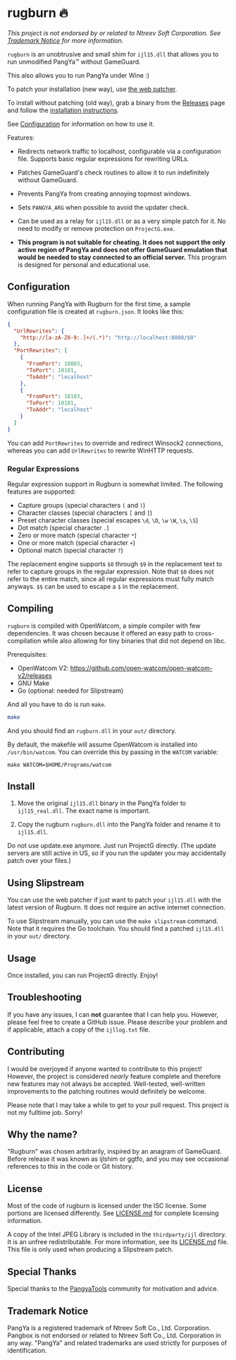 # rugburn :fire:
_This project is not endorsed by or related to Ntreev Soft Corporation. See [Trademark Notice](#trademark-notice) for more information._

`rugburn` is an unobtrusive and small shim for `ijl15.dll` that allows you to
run unmodified PangYa™ without GameGuard.

This also allows you to run PangYa under Wine :)

To patch your installation (new way), use [the web patcher](https://rugburn.gg).

To install without patching (old way), grab a binary from the [Releases](https://github.com/pangbox/rugburn/releases) page and follow the [installation instructions](#install).

See [Configuration](#configuration) for information on how to use it.

Features:

  * Redirects network traffic to localhost, configurable via a configuration
    file. Supports basic regular expressions for rewriting URLs.

  * Patches GameGuard's check routines to allow it to run indefinitely without
    GameGuard.

  * Prevents PangYa from creating annoying topmost windows.

  * Sets `PANGYA_ARG` when possible to avoid the updater check.

  * Can be used as a relay for `ijl15.dll` or as a very simple patch for it.
    No need to modify or remove protection on `ProjectG.exe`.

  * **This program is not suitable for cheating. It does not support the only
    active region of PangYa and does not offer GameGuard emulation that would
    be needed to stay connected to an official server.** This program is
    designed for personal and educational use.

## Configuration
When running PangYa with Rugburn for the first time, a sample configuration
file is created at `rugburn.json`. It looks like this:

```json
{
  "UrlRewrites": {
    "http://[a-zA-Z0-9:.]+/(.*)": "http://localhost:8080/$0"
  },
  "PortRewrites": [
    {
      "FromPort": 10803,
      "ToPort": 10101,
      "ToAddr": "localhost"
    },
    {
      "FromPort": 10103,
      "ToPort": 10101,
      "ToAddr": "localhost"
    }
  ]
}
```

You can add `PortRewrites` to override and redirect Winsock2 connections,
whereas you can add `UrlRewrites` to rewrite WinHTTP requests.

### Regular Expressions
Regular expression support in Rugburn is somewhat limited. The following
features are supported:

  * Capture groups (special characters `(` and `)`)
  * Character classes (special characters `[` and `]`)
  * Preset character classes (special escapes `\d`, `\D`, `\w` `\W`, `\s`, `\S`)
  * Dot match (special character `.`)
  * Zero or more match (special character `*`)
  * One or more match (special character `+`)
  * Optional match (special character `?`)

The replacement engine supports `$0` through `$9` in the replacement text to
refer to capture groups in the regular expression. Note that `$0` does not
refer to the entire match, since all regular expressions must fully match
anyways. `$$` can be used to escape a `$` in the replacement.

## Compiling
`rugburn` is compiled with OpenWatcom, a simple compiler with few dependencies.
It was chosen because it offered an easy path to cross-compilation while also
allowing for tiny binaries that did not depend on libc.

Prerequisites:
  * OpenWatcom V2: https://github.com/open-watcom/open-watcom-v2/releases
  * GNU Make
  * Go (optional: needed for Slipstream)

And all you have to do is run `make`.
```sh
make
```

And you should find an `rugburn.dll` in your `out/` directory.

By default, the makefile will assume OpenWatcom is installed into `/usr/bin/watcom`. You can override this by passing in the `WATCOM` variable:

```
make WATCOM=$HOME/Programs/watcom
```
## Install

 1. Move the original `ijl15.dll` binary in the PangYa folder to `ijl15_real.dll`.
    The exact name is important.

 2. Copy the rugburn `rugburn.dll` into the PangYa folder and rename it to `ijl15.dll`.

Do not use update.exe anymore. Just run ProjectG directly. (The update servers
are still active in US, so if you run the updater you may accidentally patch
over your files.)

## Using Slipstream
You can use the web patcher if just want to patch your `ijl15.dll` with the latest version of Rugburn. It does not require an active internet connection.

To use Slipstream manually, you can use the `make slipstream` command. Note that it requires the Go toolchain. You should find a patched `ijl15.dll` in your `out/` directory.

## Usage
Once installed, you can run ProjectG directly. Enjoy!

## Troubleshooting
If you have any issues, I can **not** guarantee that I can help you. However, please feel free to create a GitHub issue. Please describe your problem and if applicable, attach a copy of the `ijllog.txt` file.

## Contributing
I would be overjoyed if anyone wanted to contribute to this project! However, the project is considered _nearly_ feature complete and therefore new features may not always be accepted. Well-tested, well-written improvements to the patching routines would definitely be welcome.

Please note that I may take a while to get to your pull request. This project is not my fulltime job. Sorry!

## Why the name?
"Rugburn" was chosen arbitrarily, inspired by an anagram of GameGuard. Before release it was known as ijlshim or ggtfo, and you may see occasional references to this in the code or Git history.

## License
Most of the code of rugburn is licensed under the ISC license. Some portions are licensed differently. See [LICENSE.md](./LICENSE.md) for complete licensing information.

A copy of the Intel JPEG Library is included in the `thirdparty/ijl` directory. It is an unfree redistributable. For more information, see its [LICENSE.md](./thirdparty/ijl/LICENSE.md) file. This file is only used when producing a Slipstream patch.

## Special Thanks
Special thanks to the [PangyaTools](https://github.com/pangyatools) community for motivation and advice.

## Trademark Notice
PangYa is a registered trademark of Ntreev Soft Co., Ltd. Corporation. Pangbox is not endorsed or related to Ntreev Soft Co., Ltd. Corporation in any way. "PangYa" and related trademarks are used strictly for purposes of identification.
